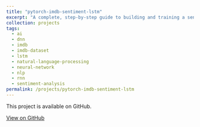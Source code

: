 ```yaml
---
title: "pytorch-imdb-sentiment-lstm"
excerpt: "A complete, step-by-step guide to building and training a sentiment analysis model on the IMDB movie review dataset. This project uses PyTorch and a Long Short-Term Memory (LSTM) recurrent neural network (RNN) to classify reviews as positive or negative"
collection: projects
tags:
  - ai
  - dnn
  - imdb
  - imdb-dataset
  - lstm
  - natural-language-processing
  - neural-network
  - nlp
  - rnn
  - sentiment-analysis
permalink: /projects/pytorch-imdb-sentiment-lstm
---
```


This project is available on GitHub.

[View on GitHub](https://github.com/Rahmat-ML/pytorch-imdb-sentiment-lstm)